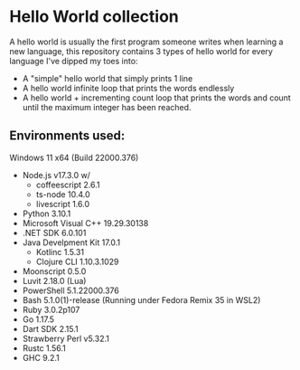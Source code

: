 # Hello World collection
A hello world is usually the first program someone writes when learning a new language, this repository contains 3 types of hello world for every language I've dipped my toes into:
- A "simple" hello world that simply prints 1 line
- A hello world infinite loop that prints the words endlessly
- A hello world + incrementing count loop that prints the words and count until the maximum integer has been reached.

## Environments used:
Windows 11 x64 (Build 22000.376)
- Node.js v17.3.0 w/
    - coffeescript 2.6.1 
    - ts-node 10.4.0
    - livescript 1.6.0
- Python 3.10.1
- Microsoft Visual C++ 19.29.30138
- .NET SDK 6.0.101
- Java Develpment Kit 17.0.1
    - Kotlinc 1.5.31
    - Clojure CLI 1.10.3.1029
- Moonscript 0.5.0
- Luvit 2.18.0 (Lua)
- PowerShell 5.1.22000.376
- Bash 5.1.0(1)-release (Running under Fedora Remix 35 in WSL2)
- Ruby 3.0.2p107
- Go 1.17.5
- Dart SDK 2.15.1
- Strawberry Perl v5.32.1
- Rustc 1.56.1
- GHC 9.2.1
